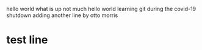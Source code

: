 hello world
what is up
not much
hello world
learning git
during the covid-19 shutdown
adding another line
by otto morris
# test line